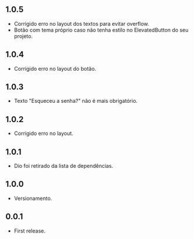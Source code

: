 ## 1.0.5

* Corrigido erro no layout dos textos para evitar overflow.
* Botão com tema próprio caso não tenha estilo no ElevatedButton do seu projeto.

## 1.0.4

* Corrigido erro no layout do botão.

## 1.0.3

* Texto "Esqueceu a senha?" não é mais obrigatório.

## 1.0.2

* Corrigido erro no layout.

## 1.0.1

* Dio foi retirado da lista de dependências.

## 1.0.0

* Versionamento.

## 0.0.1

* First release.
